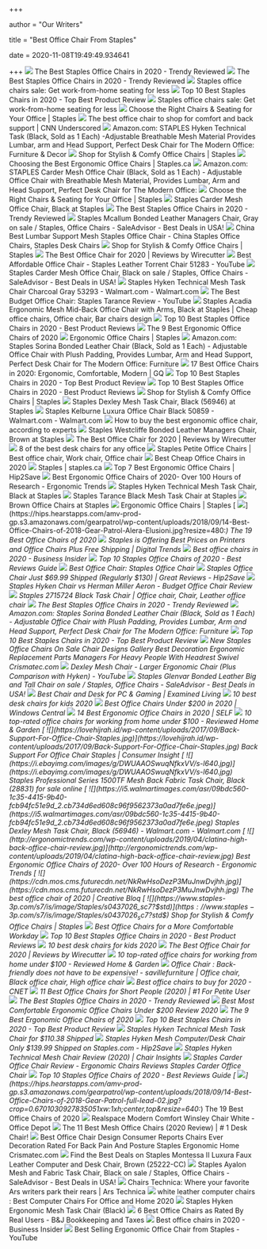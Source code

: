 +++
        
author = "Our Writers"
        
title = "Best Office Chair From Staples"
        
date = 2020-11-08T19:49:49.934641
        
+++
[ ![](https://trendyreviewed.com/wp-content/uploads/2018/11/Staples-Office-Chair.jpg)](https://trendyreviewed.com/wp-content/uploads/2018/11/Staples-Office-Chair.jpg) The Best Staples Office Chairs in 2020 - Trendy Reviewed
[ ![](https://trendyreviewed.com/wp-content/uploads/2018/11/Staples-Kelburne-Luxura-Office-Chair-300x300.jpg)](https://trendyreviewed.com/wp-content/uploads/2018/11/Staples-Kelburne-Luxura-Office-Chair-300x300.jpg) The Best Staples Office Chairs in 2020 - Trendy Reviewed
[ ![](https://www.gannett-cdn.com/presto/2020/04/11/USAT/8e48808c-3c5f-4dfb-b88d-29f147b2c933-staples-office-chair.jpeg?crop=975,975,x379,y0&width=200&height=200&fit=bounds)](https://www.gannett-cdn.com/presto/2020/04/11/USAT/8e48808c-3c5f-4dfb-b88d-29f147b2c933-staples-office-chair.jpeg?crop=975,975,x379,y0&width=200&height=200&fit=bounds) Staples office chairs sale: Get work-from-home seating for less
[ ![](https://m.media-amazon.com/images/I/41oBxg8339L.jpg)](https://m.media-amazon.com/images/I/41oBxg8339L.jpg) Top 10 Best Staples Chairs in 2020 - Top Best Product Review
[ ![](https://www.gannett-cdn.com/presto/2020/04/11/USAT/2b0f894c-b1df-4862-a4df-ede8e91c39c0-hyken.jpg?width=580&height=326&fit=bounds&auto=webp)](https://www.gannett-cdn.com/presto/2020/04/11/USAT/2b0f894c-b1df-4862-a4df-ede8e91c39c0-hyken.jpg?width=580&height=326&fit=bounds&auto=webp) Staples office chairs sale: Get work-from-home seating for less
[ ![](https://www.staples.com/sbd/cre/products/191006/dg20118/images/tall-chairs.png)](https://www.staples.com/sbd/cre/products/191006/dg20118/images/tall-chairs.png) Choose the Right Chairs & Seating for Your Office | Staples
[ ![](https://dynaimage.cdn.cnn.com/cnn/c_fill,g_auto,w_1200,h_675,ar_16:9/https%3A%2F%2Fcdn.cnn.com%2Fcnnnext%2Fdam%2Fassets%2F180906152006-staples-underscored-officechair.jpg)](https://dynaimage.cdn.cnn.com/cnn/c_fill,g_auto,w_1200,h_675,ar_16:9/https%3A%2F%2Fcdn.cnn.com%2Fcnnnext%2Fdam%2Fassets%2F180906152006-staples-underscored-officechair.jpg) The best office chair to shop for comfort and back support | CNN Underscored
[ ![](https://images-na.ssl-images-amazon.com/images/I/8189i6pt7aL._AC_SL1500_.jpg)](https://images-na.ssl-images-amazon.com/images/I/8189i6pt7aL._AC_SL1500_.jpg) Amazon.com: STAPLES Hyken Technical Task (Black, Sold as 1 Each)  -Adjustable Breathable Mesh Material Provides Lumbar, arm and Head Support,  Perfect Desk Chair for The Modern Office: Furniture & Decor
[ ![](https://www.staples-3p.com/s7/is/image/Staples/s0820492_sc7?$std$)](https://www.staples-3p.com/s7/is/image/Staples/s0820492_sc7?$std$) Shop for Stylish & Comfy Office Chairs | Staples
[ ![](https://images.ctfassets.net/2yd1b0rk61ek/76rea5e3GIxBW551OM29Za/2f6a81e91ecdd770412df2a6fe8312be/ergo-office-chair-hyken-black-task-chair-front.png)](https://images.ctfassets.net/2yd1b0rk61ek/76rea5e3GIxBW551OM29Za/2f6a81e91ecdd770412df2a6fe8312be/ergo-office-chair-hyken-black-task-chair-front.png) Choosing the Best Ergonomic Office Chairs | Staples.ca
[ ![](https://images-na.ssl-images-amazon.com/images/I/81s0VYQJ82L._AC_SL1500_.jpg)](https://images-na.ssl-images-amazon.com/images/I/81s0VYQJ82L._AC_SL1500_.jpg) Amazon.com: STAPLES Carder Mesh Office Chair (Black, Sold as 1 Each) -  Adjustable Office Chair with Breathable Mesh Material, Provides Lumbar, Arm  and Head Support, Perfect Desk Chair for The Modern Office:
[ ![](https://www.staples.com/sbd/cre/products/191006/dg20118/images/office-chairs.png)](https://www.staples.com/sbd/cre/products/191006/dg20118/images/office-chairs.png) Choose the Right Chairs & Seating for Your Office | Staples
[ ![](https://www.staples-3p.com/s7/is/image/Staples/sp36616892_sc7?wid=512&hei=512)](https://www.staples-3p.com/s7/is/image/Staples/sp36616892_sc7?wid=512&hei=512) Staples Carder Mesh Office Chair, Black at Staples
[ ![](https://trendyreviewed.com/wp-content/uploads/2018/11/Staples-Telford-II-Luxura-Managers-Chair-300x300.jpg)](https://trendyreviewed.com/wp-content/uploads/2018/11/Staples-Telford-II-Luxura-Managers-Chair-300x300.jpg) The Best Staples Office Chairs in 2020 - Trendy Reviewed
[ ![](https://i.saleadvisor.net/2018/03/06/staples-mcallum-bonded-leather-managers-chair_5a9ecf216e250_org.jpg)](https://i.saleadvisor.net/2018/03/06/staples-mcallum-bonded-leather-managers-chair_5a9ecf216e250_org.jpg) Staples Mcallum Bonded Leather Managers Chair, Gray on sale / Staples, Office  Chairs - SaleAdvisor - Best Deals in USA!
[ ![](https://image.made-in-china.com/202f0j00EJltaaTFIjbQ/Best-Lumbar-Support-Mesh-Staples-Office-Chair.jpg)](https://image.made-in-china.com/202f0j00EJltaaTFIjbQ/Best-Lumbar-Support-Mesh-Staples-Office-Chair.jpg) China Best Lumbar Support Mesh Staples Office Chair - China Staples Office  Chairs, Staples Desk Chairs
[ ![](https://www.staples-3p.com/s7/is/image/Staples/s1166261_sc7?$std$)](https://www.staples-3p.com/s7/is/image/Staples/s1166261_sc7?$std$) Shop for Stylish & Comfy Office Chairs | Staples
[ ![](https://d1b5h9psu9yexj.cloudfront.net/25878/HON-Exposure_20180409-142502_full.jpg)](https://d1b5h9psu9yexj.cloudfront.net/25878/HON-Exposure_20180409-142502_full.jpg) The Best Office Chair for 2020 | Reviews by Wirecutter
[ ![](https://i.ytimg.com/vi/dnVL68u8EiQ/maxresdefault.jpg)](https://i.ytimg.com/vi/dnVL68u8EiQ/maxresdefault.jpg) Best Affordable Office Chair - Staples Leather Torrent Chair 51283 - YouTube
[ ![](https://i.saleadvisor.net/2018/03/01/staples-carder-mesh-office-chair-black_5a98196522bfb_org.jpg)](https://i.saleadvisor.net/2018/03/01/staples-carder-mesh-office-chair-black_5a98196522bfb_org.jpg) Staples Carder Mesh Office Chair, Black on sale / Staples, Office Chairs -  SaleAdvisor - Best Deals in USA!
[ ![](https://i5.walmartimages.com/asr/73bd5ee3-0802-43f4-a6f2-91a36a2cd808_2.5dee55b327fa08b4f20d7b3bf6d4389b.jpeg?odnWidth=612&odnHeight=612&odnBg=ffffff)](https://i5.walmartimages.com/asr/73bd5ee3-0802-43f4-a6f2-91a36a2cd808_2.5dee55b327fa08b4f20d7b3bf6d4389b.jpeg?odnWidth=612&odnHeight=612&odnBg=ffffff) Staples Hyken Technical Mesh Task Chair Charcoal Gray 53293 - Walmart.com -  Walmart.com
[ ![](https://i.ytimg.com/vi/TD3rUGKxdkw/mqdefault.jpg)](https://i.ytimg.com/vi/TD3rUGKxdkw/mqdefault.jpg) The Best Budget Office Chair: Staples Tarance Review - YouTube
[ ![](https://i.pinimg.com/originals/33/05/0a/33050ac12d4ca109b392858b42f9232b.jpg)](https://i.pinimg.com/originals/33/05/0a/33050ac12d4ca109b392858b42f9232b.jpg) Staples Acadia Ergonomic Mesh Mid-Back Office Chair with Arms, Black at  Staples | Cheap office chairs, Office chair, Bar chairs design
[ ![](https://www.putproductreviews.com/wp-content/uploads/2019/10/staples-office-chairs-810x436.jpg)](https://www.putproductreviews.com/wp-content/uploads/2019/10/staples-office-chairs-810x436.jpg) Top 10 Best Staples Office Chairs in 2020 - Best Product Reviews
[ ![](https://www.thespruce.com/thmb/-TZyNjYe9X5gmb6qiT_EEjPYhE8=/683x683/smart/filters:no_upscale()/ScreenShot2019-06-11at11.37.40AM-e3c3909c6da94f0d90e0ec7ed8c58ed1.png)](https://www.thespruce.com/thmb/-TZyNjYe9X5gmb6qiT_EEjPYhE8=/683x683/smart/filters:no_upscale()/ScreenShot2019-06-11at11.37.40AM-e3c3909c6da94f0d90e0ec7ed8c58ed1.png) The 9 Best Ergonomic Office Chairs of 2020
[ ![](https://www.staples-3p.com/s7/is/image/Staples/sp32528890_sc7?$std$)](https://www.staples-3p.com/s7/is/image/Staples/sp32528890_sc7?$std$) Ergonomic Office Chairs | Staples
[ ![](https://images-na.ssl-images-amazon.com/images/I/81yLsv2W0VL._AC_SL1500_.jpg)](https://images-na.ssl-images-amazon.com/images/I/81yLsv2W0VL._AC_SL1500_.jpg) Amazon.com: Staples Sorina Bonded Leather Chair (Black, Sold as 1 Each) -  Adjustable Office Chair with Plush Padding, Provides Lumbar, Arm and Head  Support, Perfect Desk Chair for The Modern Office: Furniture
[ ![](https://media.gq.com/photos/5f12159f97f256cb0f19314c/master/pass/chairs-v4.jpg)](https://media.gq.com/photos/5f12159f97f256cb0f19314c/master/pass/chairs-v4.jpg) 17 Best Office Chairs in 2020: Ergonomic, Comfortable, Modern | GQ
[ ![](https://www.topbestproreview.com/wp-content/uploads/2019/06/AmazonBasics-High-Back-Office-Desk-Chair.jpg)](https://www.topbestproreview.com/wp-content/uploads/2019/06/AmazonBasics-High-Back-Office-Desk-Chair.jpg) Top 10 Best Staples Chairs in 2020 - Top Best Product Review
[ ![](https://www.putproductreviews.com/wp-content/uploads/2019/10/10.-Staples-725508-Black-Haydn-Task-Chair-350x350.jpg)](https://www.putproductreviews.com/wp-content/uploads/2019/10/10.-Staples-725508-Black-Haydn-Task-Chair-350x350.jpg) Top 10 Best Staples Office Chairs in 2020 - Best Product Reviews
[ ![](https://www.staples-3p.com/s7/is/image/Staples/s1127062_sc7?$std$)](https://www.staples-3p.com/s7/is/image/Staples/s1127062_sc7?$std$) Shop for Stylish & Comfy Office Chairs | Staples
[ ![](https://www.staples-3p.com/s7/is/image/Staples/s1159259_sc7)](https://www.staples-3p.com/s7/is/image/Staples/s1159259_sc7) Staples Dexley Mesh Task Chair, Black (56946) at Staples
[ ![](https://i5.walmartimages.com/asr/27ff4e18-b514-42e0-a38d-0fd9fa353575_1.2516209435bdbd8e017225ddd474a622.jpeg?odnWidth=612&odnHeight=612&odnBg=ffffff)](https://i5.walmartimages.com/asr/27ff4e18-b514-42e0-a38d-0fd9fa353575_1.2516209435bdbd8e017225ddd474a622.jpeg?odnWidth=612&odnHeight=612&odnBg=ffffff) Staples Kelburne Luxura Office Chair Black 50859 - Walmart.com - Walmart.com
[ ![](https://media2.s-nbcnews.com/i/newscms/2020_25/3390893/ergonomic-office-chairs-kr-2x1-tease-200618_38008296185ce90fd52b401caf79df24.jpg)](https://media2.s-nbcnews.com/i/newscms/2020_25/3390893/ergonomic-office-chairs-kr-2x1-tease-200618_38008296185ce90fd52b401caf79df24.jpg) How to buy the best ergonomic office chair, according to experts
[ ![](https://www.staples-3p.com/s7/is/image/Staples/sp37727102_sc7?wid=512&hei=512)](https://www.staples-3p.com/s7/is/image/Staples/sp37727102_sc7?wid=512&hei=512) Staples Westcliffe Bonded Leather Managers Chair, Brown at Staples
[ ![](https://cdn.thewirecutter.com/wp-content/media/2020/09/officechairs-2048px-9607.jpg?auto=webp&crop=1.91:1&width=1200)](https://cdn.thewirecutter.com/wp-content/media/2020/09/officechairs-2048px-9607.jpg?auto=webp&crop=1.91:1&width=1200) The Best Office Chair for 2020 | Reviews by Wirecutter
[ ![](https://blueprint-api-production.s3.amazonaws.com/uploads/card/image/1261624/b2afc105-04c1-4486-aa6f-4740555e858a.png)](https://blueprint-api-production.s3.amazonaws.com/uploads/card/image/1261624/b2afc105-04c1-4486-aa6f-4740555e858a.png) 8 of the best desk chairs for any office
[ ![](https://i.pinimg.com/originals/9c/ea/30/9cea30cee1ebd0b98a2924d21de08337.jpg)](https://i.pinimg.com/originals/9c/ea/30/9cea30cee1ebd0b98a2924d21de08337.jpg) Staples Petite Office Chairs | Best office chair, Work chair, Office chair
[ ![](https://www.gottabemobile.com/wp-content/uploads/2020/04/Best-Budget-Chairs-2020-Staples-HYken.jpg)](https://www.gottabemobile.com/wp-content/uploads/2020/04/Best-Budget-Chairs-2020-Staples-HYken.jpg) Best Cheap Office Chairs in 2020
[ ![](https://storage.googleapis.com/staplesassets/img/chair-guide/hon-black-task-chair.png)](https://storage.googleapis.com/staplesassets/img/chair-guide/hon-black-task-chair.png) Staples | staples.ca
[ ![](https://hip2save.com/wp-content/uploads/2020/05/officechairs.jpg?resize=1024%2C768&strip=all)](https://hip2save.com/wp-content/uploads/2020/05/officechairs.jpg?resize=1024%2C768&strip=all) Top 7 Best Ergonomic Office Chairs | Hip2Save
[ ![](http://ergonomictrends.com/wp-content/uploads/2019/01/Komene-Ergonomic-Office-Chair.jpg)](http://ergonomictrends.com/wp-content/uploads/2019/01/Komene-Ergonomic-Office-Chair.jpg) Best Ergonomic Office Chairs of 2020- Over 100 Hours of Research - Ergonomic  Trends
[ ![](https://www.staples-3p.com/s7/is/image/Staples/sp42116038_sc7)](https://www.staples-3p.com/s7/is/image/Staples/sp42116038_sc7) Staples Hyken Technical Mesh Task Chair, Black at Staples
[ ![](https://www.staples-3p.com/s7/is/image/Staples/sp36617896_sc7?wid=512&hei=512)](https://www.staples-3p.com/s7/is/image/Staples/sp36617896_sc7?wid=512&hei=512) Staples Tarance Black Mesh Task Chair at Staples
[ ![](https://www.staples-3p.com/s7/is/image/Staples/sp42114982_sc7?$std$)](https://www.staples-3p.com/s7/is/image/Staples/sp42114982_sc7?$std$) Brown Office Chairs at Staples
[ ![](https://www.staples-3p.com/s7/is/image/Staples/sp41816843_sc7?$std$)](https://www.staples-3p.com/s7/is/image/Staples/sp41816843_sc7?$std$) Ergonomic Office Chairs | Staples
[ ![](https://hips.hearstapps.com/amv-prod-gp.s3.amazonaws.com/gearpatrol/wp-content/uploads/2018/09/14-Best-Office-Chairs-of-2018-Gear-Patrol-Alera-Elusioni.jpg?resize=480:*)](https://hips.hearstapps.com/amv-prod-gp.s3.amazonaws.com/gearpatrol/wp-content/uploads/2018/09/14-Best-Office-Chairs-of-2018-Gear-Patrol-Alera-Elusioni.jpg?resize=480:*) The 19 Best Office Chairs of 2020
[ ![](https://icdn3.digitaltrends.com/image/digitaltrends/office-chair-416x416.jpg)](https://icdn3.digitaltrends.com/image/digitaltrends/office-chair-416x416.jpg) Staples is Offering Best Prices on Printers and Office Chairs Plus Free  Shipping | Digital Trends
[ ![](https://i.insider.com/59a85dfa6eac4020008b7509?width=1100&format=jpeg&auto=webp)](https://i.insider.com/59a85dfa6eac4020008b7509?width=1100&format=jpeg&auto=webp) Best office chairs in 2020 - Business Insider
[ ![](https://m.media-amazon.com/images/I/41TjCvTO1wL.jpg)](https://m.media-amazon.com/images/I/41TjCvTO1wL.jpg) Top 10 Staples Office Chairs of 2020 - Best Reviews Guide
[ ![](https://images.kaiyo.com/22293/staples/chairs/home-office-chairs/staples-torrent-high-back-executive-chair-in-black.jpeg)](https://images.kaiyo.com/22293/staples/chairs/home-office-chairs/staples-torrent-high-back-executive-chair-in-black.jpeg) Best Office Chair: Staples Office Chair
[ ![](https://hip2save.com/wp-content/uploads/2020/08/Staples-Office-Chairs.jpg)](https://hip2save.com/wp-content/uploads/2020/08/Staples-Office-Chairs.jpg) Staples Office Chair Just $69.99 Shipped (Regularly $130) | Great Reviews -  Hip2Save
[ ![](https://www.conservativeticket.com/wp-content/uploads/2017/12/Aeron-vs-Hyken-500x383@2x.jpg)](https://www.conservativeticket.com/wp-content/uploads/2017/12/Aeron-vs-Hyken-500x383@2x.jpg) Staples Hyken Chair vs Herman Miller Aeron - Budget Office Chair Review
[ ![](https://i.pinimg.com/originals/a9/7e/c7/a97ec7189b0ff11a6ef94532acdb5b35.png)](https://i.pinimg.com/originals/a9/7e/c7/a97ec7189b0ff11a6ef94532acdb5b35.png) Staples 2715724 Black Task Chair | Office chair, Chair, Leather office chair
[ ![](https://trendyreviewed.com/wp-content/uploads/2018/11/%E2%80%8BStaples-Stiner-Fabric-Managers-Chair-300x300.jpg)](https://trendyreviewed.com/wp-content/uploads/2018/11/%E2%80%8BStaples-Stiner-Fabric-Managers-Chair-300x300.jpg) The Best Staples Office Chairs in 2020 - Trendy Reviewed
[ ![](https://images-na.ssl-images-amazon.com/images/I/71g9uF6%2Bh4L._AC_SY355_.jpg)](https://images-na.ssl-images-amazon.com/images/I/71g9uF6%2Bh4L._AC_SY355_.jpg) Amazon.com: Staples Sorina Bonded Leather Chair (Black, Sold as 1 Each) -  Adjustable Office Chair with Plush Padding, Provides Lumbar, Arm and Head  Support, Perfect Desk Chair for The Modern Office: Furniture
[ ![](https://m.media-amazon.com/images/I/41PjRjChDDL.jpg)](https://m.media-amazon.com/images/I/41PjRjChDDL.jpg) Top 10 Best Staples Chairs in 2020 - Top Best Product Review
[ ![](http://www.crismatec.com/python/de/new-staples-office-chairs-on-sale-chair-designs-gallery_office-decoration.jpg)](http://www.crismatec.com/python/de/new-staples-office-chairs-on-sale-chair-designs-gallery_office-decoration.jpg) New Staples Office Chairs On Sale Chair Designs Gallery Best Decoration  Ergonomic Replacement Parts Managers For Heavy People With Headrest Swivel  Crismatec.com
[ ![](https://i.ytimg.com/vi/gUWTN_6VHQo/maxresdefault.jpg)](https://i.ytimg.com/vi/gUWTN_6VHQo/maxresdefault.jpg) Dexley Mesh Chair - Larger Ergonomic Chair (Plus Comparison with Hyken) -  YouTube
[ ![](https://i.saleadvisor.net/2018/03/05/staples-glenvar-bonded-leather-big-and_5a9d7edde1133_org.jpg)](https://i.saleadvisor.net/2018/03/05/staples-glenvar-bonded-leather-big-and_5a9d7edde1133_org.jpg) Staples Glenvar Bonded Leather Big and Tall Chair on sale / Staples, Office  Chairs - SaleAdvisor - Best Deals in USA!
[ ![](https://examinedliving.com/wp-content/uploads/Steelcase-Leap-Office-Chair.jpg)](https://examinedliving.com/wp-content/uploads/Steelcase-Leap-Office-Chair.jpg) Best Chair and Desk for PC & Gaming | Examined Living
[ ![](https://media3.s-nbcnews.com/i/newscms/2020_35/1603520/screen_shot_2020-08-24_at_7-59-41_am_de3c460f82e0c96e96d49b329857ad3b.png)](https://media3.s-nbcnews.com/i/newscms/2020_35/1603520/screen_shot_2020-08-24_at_7-59-41_am_de3c460f82e0c96e96d49b329857ad3b.png) 10 best desk chairs for kids 2020
[ ![](https://www.windowscentral.com/sites/wpcentral.com/files/styles/large/public/field/image/2017/07/markus-chair.jpg)](https://www.windowscentral.com/sites/wpcentral.com/files/styles/large/public/field/image/2017/07/markus-chair.jpg) Best Office Chairs Under $200 in 2020 | Windows Central
[ ![](https://media.self.com/photos/5f187f8c563aaf69e786f78c/1:1/w_1000,h_1000,c_limit/staples%20renaro%20bonded%20leather.png)](https://media.self.com/photos/5f187f8c563aaf69e786f78c/1:1/w_1000,h_1000,c_limit/staples%20renaro%20bonded%20leather.png) 14 Best Ergonomic Office Chairs in 2020 | SELF
[ ![](https://reviewed-com-res.cloudinary.com/image/fetch/s--jo97xYhQ--/b_white,c_limit,cs_srgb,f_auto,fl_progressive.strip_profile,g_center,q_auto,w_792/https://reviewed-production.s3.amazonaws.com/attachment/10aaffbdd72d49d9/1.png)](https://reviewed-com-res.cloudinary.com/image/fetch/s--jo97xYhQ--/b_white,c_limit,cs_srgb,f_auto,fl_progressive.strip_profile,g_center,q_auto,w_792/https://reviewed-production.s3.amazonaws.com/attachment/10aaffbdd72d49d9/1.png) 10 top-rated office chairs for working from home under $100 - Reviewed Home  & Garden
[ ![](https://lovehijrah.id/wp-content/uploads/2017/09/Back-Support-For-Office-Chair-Staples.jpg)](https://lovehijrah.id/wp-content/uploads/2017/09/Back-Support-For-Office-Chair-Staples.jpg) Back Support For Office Chair Staples | Consumer Insight
[ ![](https://i.ebayimg.com/images/g/DWUAAOSwuqNfkxVV/s-l640.jpg)](https://i.ebayimg.com/images/g/DWUAAOSwuqNfkxVV/s-l640.jpg) Staples Professional Series 1500TF Mesh Back Fabric Task Chair, Black  (28831) for sale online
[ ![](https://i5.walmartimages.com/asr/09bdc560-1c35-4415-9b40-fcb94fc51e9d_2.cb734d6ed608c96f9562373a0ad7fe6e.jpeg)](https://i5.walmartimages.com/asr/09bdc560-1c35-4415-9b40-fcb94fc51e9d_2.cb734d6ed608c96f9562373a0ad7fe6e.jpeg) Staples Dexley Mesh Task Chair, Black (56946) - Walmart.com - Walmart.com
[ ![](http://ergonomictrends.com/wp-content/uploads/2019/04/clatina-high-back-office-chair-review.jpg)](http://ergonomictrends.com/wp-content/uploads/2019/04/clatina-high-back-office-chair-review.jpg) Best Ergonomic Office Chairs of 2020- Over 100 Hours of Research - Ergonomic  Trends
[ ![](https://cdn.mos.cms.futurecdn.net/NkRwHsoDezP3MuJnwDvjhh.jpg)](https://cdn.mos.cms.futurecdn.net/NkRwHsoDezP3MuJnwDvjhh.jpg) The best office chair of 2020 | Creative Bloq
[ ![](https://www.staples-3p.com/s7/is/image/Staples/s0437026_sc7?$std$)](https://www.staples-3p.com/s7/is/image/Staples/s0437026_sc7?$std$) Shop for Stylish & Comfy Office Chairs | Staples
[ ![](https://hips.hearstapps.com/hmg-prod.s3.amazonaws.com/images/2195348-gallery6-1543429224.jpg)](https://hips.hearstapps.com/hmg-prod.s3.amazonaws.com/images/2195348-gallery6-1543429224.jpg) Best Office Chairs for a More Comfortable Workday
[ ![](https://www.putproductreviews.com/wp-content/uploads/2019/10/7.-Staples-934100-Black-Corvair-Luxura-Mesh-office-Chair-350x350.jpg)](https://www.putproductreviews.com/wp-content/uploads/2019/10/7.-Staples-934100-Black-Corvair-Luxura-Mesh-office-Chair-350x350.jpg) Top 10 Best Staples Office Chairs in 2020 - Best Product Reviews
[ ![](https://media3.s-nbcnews.com/i/newscms/2020_35/1603531/screen_shot_2020-08-24_at_8-19-10_am_0e8274f9c1a90c16a34bd943cda1b738.png)](https://media3.s-nbcnews.com/i/newscms/2020_35/1603531/screen_shot_2020-08-24_at_8-19-10_am_0e8274f9c1a90c16a34bd943cda1b738.png) 10 best desk chairs for kids 2020
[ ![](https://d1b5h9psu9yexj.cloudfront.net/5706/Steelcase-Gesture_20190620-161843_full.jpg)](https://d1b5h9psu9yexj.cloudfront.net/5706/Steelcase-Gesture_20190620-161843_full.jpg) The Best Office Chair for 2020 | Reviews by Wirecutter
[ ![](https://reviewed-com-res.cloudinary.com/image/fetch/s--4LWZyvjQ--/b_white,c_limit,cs_srgb,f_auto,fl_progressive.strip_profile,g_center,q_auto,w_1200/https://reviewed-production.s3.amazonaws.com/1585322073185/Hero.png)](https://reviewed-com-res.cloudinary.com/image/fetch/s--4LWZyvjQ--/b_white,c_limit,cs_srgb,f_auto,fl_progressive.strip_profile,g_center,q_auto,w_1200/https://reviewed-production.s3.amazonaws.com/1585322073185/Hero.png) 10 top-rated office chairs for working from home under $100 - Reviewed Home  & Garden
[ ![](https://i.pinimg.com/236x/04/cb/49/04cb49cb00fd977b1d6696797b5c0660.jpg)](https://i.pinimg.com/236x/04/cb/49/04cb49cb00fd977b1d6696797b5c0660.jpg) Office Chair : Back-friendly does not have to be expensive! -  savillefurniture | Office chair, Black office chair, High office chair
[ ![](https://cnet1.cbsistatic.com/img/VDrVBm6BI9fAEbMmNQ0Z_HJIJhA=/940x528/2020/08/03/df093be5-1498-4cc6-9f63-977e360d6028/amazonbasics.jpg)](https://cnet1.cbsistatic.com/img/VDrVBm6BI9fAEbMmNQ0Z_HJIJhA=/940x528/2020/08/03/df093be5-1498-4cc6-9f63-977e360d6028/amazonbasics.jpg) Best office chairs to buy for 2020 - CNET
[ ![](https://www.geekyoffices.com/wp-content/uploads/2020/01/Best-Chairs-for-Short-People-296x300.jpg)](https://www.geekyoffices.com/wp-content/uploads/2020/01/Best-Chairs-for-Short-People-296x300.jpg) 11 Best Office Chairs for Short People (2020) | #1 For Petite User
[ ![](https://trendyreviewed.com/wp-content/uploads/2018/11/Staples-Fayston-Fabric-Home-Office-Chair-300x300.jpg)](https://trendyreviewed.com/wp-content/uploads/2018/11/Staples-Fayston-Fabric-Home-Office-Chair-300x300.jpg) The Best Staples Office Chairs in 2020 - Trendy Reviewed
[ ![](https://chairinstitute.com/wp-content/uploads/2019/01/Best-Office-Chairs-Under-200-Dollars-Staples-Executive-Chair-Institute.jpg)](https://chairinstitute.com/wp-content/uploads/2019/01/Best-Office-Chairs-Under-200-Dollars-Staples-Executive-Chair-Institute.jpg) Best Most Comfortable Ergonomic Office Chairs Under $200 Review 2020
[ ![](https://www.thespruce.com/thmb/LIUgbw9aTyBDb5o3XHf333bWJdc=/900x0/filters:no_upscale():max_bytes(150000):strip_icc()/ScreenShot2019-06-06at3.35.04PM-2e132ab149464f4a97d2fb4f82e9320f.png)](https://www.thespruce.com/thmb/LIUgbw9aTyBDb5o3XHf333bWJdc=/900x0/filters:no_upscale():max_bytes(150000):strip_icc()/ScreenShot2019-06-06at3.35.04PM-2e132ab149464f4a97d2fb4f82e9320f.png) The 9 Best Ergonomic Office Chairs of 2020
[ ![](https://www.topbestproreview.com/wp-content/uploads/2019/06/Office-Star-Mesh-Back-Seat.jpg)](https://www.topbestproreview.com/wp-content/uploads/2019/06/Office-Star-Mesh-Back-Seat.jpg) Top 10 Best Staples Chairs in 2020 - Top Best Product Review
[ ![](https://www.spoofee.com/images/dealofday/original/937345.jpg)](https://www.spoofee.com/images/dealofday/original/937345.jpg) Staples Hyken Technical Mesh Task Chair for $110.38 Shipped
[ ![](https://hip2save.com/wp-content/uploads/2020/04/Staples-Hyken-Mesh-Computer-and-Desk-Chairs.jpg?resize=1024%2C767&strip=all)](https://hip2save.com/wp-content/uploads/2020/04/Staples-Hyken-Mesh-Computer-and-Desk-Chairs.jpg?resize=1024%2C767&strip=all) Staples Hyken Mesh Computer/Desk Chair Only $139.99 Shipped on Staples.com  - Hip2Save
[ ![](https://chairinsights.com/wp-content/uploads/2020/09/Staples-Hyken-Review.jpg)](https://chairinsights.com/wp-content/uploads/2020/09/Staples-Hyken-Review.jpg) Staples Hyken Technical Mesh Chair Review (2020) | Chair Insights
[ ![](https://m.media-amazon.com/images/I/41XfiWsjy+L.jpg)](https://m.media-amazon.com/images/I/41XfiWsjy+L.jpg) Staples Carder Office Chair Review - Ergonomic Chairs Reviews Staples  Carder Office Chair
[ ![](https://m.media-amazon.com/images/I/41ijBKcCc8L.jpg)](https://m.media-amazon.com/images/I/41ijBKcCc8L.jpg) Top 10 Staples Office Chairs of 2020 - Best Reviews Guide
[ ![](https://hips.hearstapps.com/amv-prod-gp.s3.amazonaws.com/gearpatrol/wp-content/uploads/2018/09/14-Best-Office-Chairs-of-2018-Gear-Patrol-full-lead-02.jpg?crop=0.6701030927835051xw:1xh;center,top&resize=640:*)](https://hips.hearstapps.com/amv-prod-gp.s3.amazonaws.com/gearpatrol/wp-content/uploads/2018/09/14-Best-Office-Chairs-of-2018-Gear-Patrol-full-lead-02.jpg?crop=0.6701030927835051xw:1xh;center,top&resize=640:*) The 19 Best Office Chairs of 2020
[ ![](https://media.officedepot.com/image/upload/b_rgb:FFFFFF,c_pad,dpr_1.0,f_auto,h_1665,q_auto,w_1250/c_pad,h_1665,w_1250/v1/products/907932/907932_o01_061220?pgw=1&pgwact=1)](https://media.officedepot.com/image/upload/b_rgb:FFFFFF,c_pad,dpr_1.0,f_auto,h_1665,q_auto,w_1250/c_pad,h_1665,w_1250/v1/products/907932/907932_o01_061220?pgw=1&pgwact=1) Realspace Modern Comfort Winsley Chair White - Office Depot
[ ![](https://www.leaphomeward.com/wp-content/uploads/2019/12/Staples-Ardfield-Mesh-Task-Chair.jpg)](https://www.leaphomeward.com/wp-content/uploads/2019/12/Staples-Ardfield-Mesh-Task-Chair.jpg) The 11 Best Mesh Office Chairs (2020 Review) | # 1 Desk Chair!
[ ![](http://www.crismatec.com/python/de/best-office-chair-design-interioryou_office-decoration.jpg)](http://www.crismatec.com/python/de/best-office-chair-design-interioryou_office-decoration.jpg) Best Office Chair Design Consumer Reports Chairs Ever Decoration Rated For  Back Pain And Posture Staples Ergonomic Home Crismatec.com
[ ![](https://images.prod.meredith.com/product/70a2e7a8d72d328edafdeccad0ed87de/1561975348834/l/staples-montessa-ii-luxura-managers-chair-brown)](https://images.prod.meredith.com/product/70a2e7a8d72d328edafdeccad0ed87de/1561975348834/l/staples-montessa-ii-luxura-managers-chair-brown) Find the Best Deals on Staples Montessa II Luxura Faux Leather Computer and Desk  Chair, Brown (25222-CC)
[ ![](https://i.saleadvisor.net/2018/03/01/staples-ayalon-mesh-and-fabric-task_5a982da879f78_org.jpg)](https://i.saleadvisor.net/2018/03/01/staples-ayalon-mesh-and-fabric-task_5a982da879f78_org.jpg) Staples Ayalon Mesh and Fabric Task Chair, Black on sale / Staples, Office  Chairs - SaleAdvisor - Best Deals in USA!
[ ![](https://cdn.arstechnica.net/wp-content/uploads/2013/11/chair-peter.jpg)](https://cdn.arstechnica.net/wp-content/uploads/2013/11/chair-peter.jpg) Chairs Technica: Where your favorite Ars writers park their rears | Ars  Technica
[ ![](https://treeamigo.com/wp-content/uploads/2014/09/white-leather-computer-chairs.jpg)](https://treeamigo.com/wp-content/uploads/2014/09/white-leather-computer-chairs.jpg) white leather computer chairs : Best Computer Chairs For Office and Home  2020
[ ![](https://static.slickdealscdn.com/attachment/1/8/7/0/1/1/9524876.attach)](https://static.slickdealscdn.com/attachment/1/8/7/0/1/1/9524876.attach) Staples Hyken Ergonomic Mesh Task Chair (Black)
[ ![](https://houstonbookkeeper.net/wp-content/uploads/2018/06/Houston-6-Best-Office-Chairs-as-Rated-By-Real-Users.jpeg)](https://houstonbookkeeper.net/wp-content/uploads/2018/06/Houston-6-Best-Office-Chairs-as-Rated-By-Real-Users.jpeg) 6 Best Office Chairs as Rated By Real Users - B&J Bookkeeping and Taxes
[ ![](https://i.insider.com/5e6ff846c485400dac21a626?width=1100&format=jpeg&auto=webp)](https://i.insider.com/5e6ff846c485400dac21a626?width=1100&format=jpeg&auto=webp) Best office chairs in 2020 - Business Insider
[ ![](https://i.ytimg.com/vi/8XWdZak54vg/maxresdefault.jpg)](https://i.ytimg.com/vi/8XWdZak54vg/maxresdefault.jpg) Best Selling Ergonomic Office Chair from Staples - YouTube
